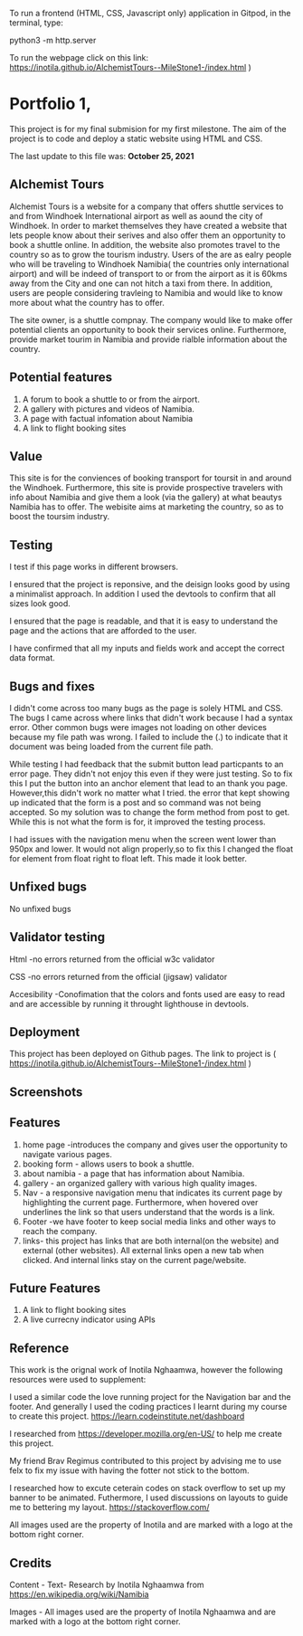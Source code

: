 To run a frontend (HTML, CSS, Javascript only) application in Gitpod, in the terminal, type:

python3 -m http.server

To run the webpage click on this link: https://inotila.github.io/AlchemistTours--MileStone1-/index.html ) 

# Portfolio 1,

This project is for my final submision for my first milestone. The aim of the project is to code and deploy a static website using HTML and CSS. 

The last update to this file was: **October 25, 2021**

## Alchemist Tours

Alchemist Tours is a website for a company that offers shuttle services to and from Windhoek International airport as well as aound the city of Windhoek. In order to market themselves they have created a website that lets people know about their serives and also offer them an opportunity to book a shuttle online. In addition, the website also promotes travel to the country so as to grow the tourism industry. Users of the are as ealry people who will be traveling to Windhoek Namibia( the countries only international airport) and will be indeed of transport to or from the airport as it is 60kms away from the City and one can not hitch a taxi from there. In addition, users are people considering travleing to Namibia and would like to know more about what the country has to offer.

The site owner, is a shuttle compnay. The company would like to make offer potential clients an opportunity to book their services online. Furthermore, provide market tourim in Namibia and provide rialble information about the country.

## Potential features 

1. A forum to book a shuttle to or from the airport.
2. A gallery with pictures and videos of Namibia.
3. A page with factual infomation about Namibia
4. A link to flight booking sites

## Value

This site is for the conviences of booking transport for toursit in and around the Windhoek. Furthermore, this site is provide  prospective travelers with info about Namibia and give them a look (via the gallery) at what beautys Namibia has to offer. The webisite aims at marketing the country, so as to boost the toursim industry. 

## Testing
I test if this page works in different browsers.

I ensured that the project is reponsive, and the deisign looks good by using a minimalist approach. In addition I used the devtools to confirm that all sizes look good.

I ensured that the page is readable, and that it is easy to understand the page and the actions that are afforded to the user.

I have confirmed that all my inputs and fields work and accept the correct data format.

## Bugs and fixes
I didn't come across too many bugs as the page is solely HTML and CSS. The bugs I came across where links that didn't work because I had a syntax error. Other common bugs were images not loading on other devices because my file path was wrong. I failed to include the (.) to indicate that it document was being loaded from the current file path.

While testing I had feedback that the submit button lead particpants to an error page. They didn't not enjoy this even if they were just testing. So to fix this I put the button into an anchor element that lead to an thank you page. However,this didn't work no matter what I tried. the error that kept showing up indicated that the form is a post and so command was not being accepted. So my solution was to change the form method from post to get. While this is not what the form is for, it improved the testing process.

I had issues with the navigation menu when the screen went lower than 950px and lower. It would not align properly,so to fix this I changed the float for element from float right to float left. This made it look better.

## Unfixed bugs
No unfixed bugs

## Validator testing
Html -no errors returned from the official w3c validator

CSS -no errors returned from the official (jigsaw) validator

Accesibility -Conofimation that the colors and fonts used are easy to read and are accessible  by running it throught lighthouse in devtools.

## Deployment
This project has been deployed on Github pages. The link to project is ( https://inotila.github.io/AlchemistTours--MileStone1-/index.html ) 


## Screenshots

## Features
1. home page -introduces the company and gives user the opportunity to navigate various pages.
2. booking form - allows users to book a shuttle.
3. about namibia - a page that has information about Namibia.
4. gallery - an organized gallery with various high quality images.
5. Nav - a responsive navigation menu that indicates its current page by highlighting the current page. Furthermore, when hovered over underlines the link so that users understand that the words is a link.
6. Footer -we have footer to keep social media links and other ways to reach the company.
7. links- this project has links that are both internal(on the website) and external (other websites). All external links open a new tab when clicked. And internal links stay on the current page/website.

## Future Features
1. A link to flight booking sites
2. A live currecny indicator using APIs

## Reference 
This work is the orignal work of Inotila Nghaamwa, however the following resources were used to supplement:

I used a similar code the love running project for the Navigation bar and the footer. And generally I used the coding practices I learnt during my course to create this project. https://learn.codeinstitute.net/dashboard

I researched from https://developer.mozilla.org/en-US/ to help me create this project. 

My friend Brav Regimus contributed to this project by advising me to use felx to fix my issue with having the fotter not stick to the bottom.

I researched how to excute ceterain codes on stack overflow to set up my banner to be animated. Futhermore, I used discussions on layouts to guide me to bettering my layout. https://stackoverflow.com/

All images used are the property of Inotila and are marked with a logo at the bottom right corner.

## Credits 

Content -
Text- Research by Inotila Nghaamwa from https://en.wikipedia.org/wiki/Namibia

Images - All images used are the property of Inotila Nghaamwa and are marked with a logo at the bottom right corner.
